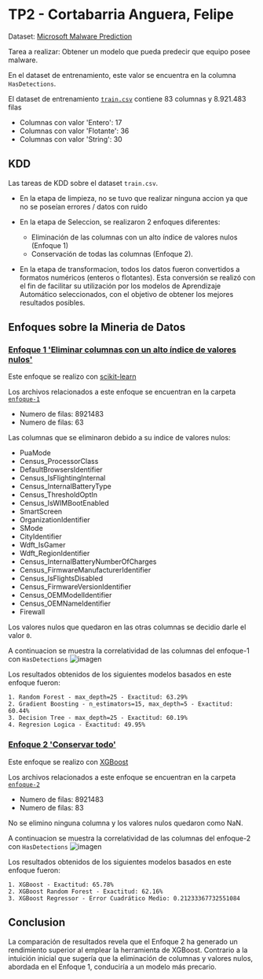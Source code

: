 # TP2 - Cortabarria Anguera, Felipe
Dataset: [Microsoft Malware Prediction](https://www.kaggle.com/competitions/microsoft-malware-prediction)

Tarea a realizar: Obtener un modelo que pueda predecir que equipo posee malware. 

En el dataset de entrenamiento, este valor se encuentra en la columna `HasDetections`.

El dataset de entrenamiento [`train.csv`](https://www.kaggle.com/competitions/microsoft-malware-prediction/data?select=test.csv) contiene 83 columnas y 8.921.483 filas
* Columnas con valor 'Entero': 17
* Columnas con valor 'Flotante': 36
* Columnas con valor 'String': 30


## KDD

Las tareas de KDD sobre el dataset `train.csv`.
* En la etapa de limpieza, no se tuvo que realizar ninguna accion ya que no se poseían errores / datos con ruido
* En la etapa de Seleccion, se realizaron 2 enfoques diferentes:
  * Eliminación de las columnas con un alto índice de valores nulos (Enfoque 1)
  * Conservación de todas las columnas (Enfoque 2).

* En la etapa de transformacion, todos los datos fueron convertidos a formatos numéricos (enteros o flotantes). Esta conversión se realizó con el fin de facilitar su utilización por los modelos de Aprendizaje Automático seleccionados, con el objetivo de obtener los mejores resultados posibles.

## Enfoques sobre la Mineria de Datos
### <ins>Enfoque 1 'Eliminar columnas con un alto índice de valores nulos'</ins>
Este enfoque se realizo con [scikit-learn](https://scikit-learn.org/stable/user_guide.html)

Los archivos relacionados a este enfoque se encuentran en la carpeta [`enfoque-1`](enfoque-1)
* Numero de filas: 8921483
* Numero de filas: 63

Las columnas que se eliminaron debido a su indice de valores nulos:
 * PuaMode
 * Census_ProcessorClass
 * DefaultBrowsersIdentifier
 * Census_IsFlightingInternal
 * Census_InternalBatteryType
 * Census_ThresholdOptIn
 * Census_IsWIMBootEnabled
 * SmartScreen
 * OrganizationIdentifier
 * SMode
 * CityIdentifier
 * Wdft_IsGamer
 * Wdft_RegionIdentifier
 * Census_InternalBatteryNumberOfCharges
 * Census_FirmwareManufacturerIdentifier
 * Census_IsFlightsDisabled
 * Census_FirmwareVersionIdentifier
 * Census_OEMModelIdentifier
 * Census_OEMNameIdentifier
 * Firewall
   
Los valores nulos que quedaron en las otras columnas se decidio darle el valor `0`.

A continuacion se muestra la correlatividad de las columnas del enfoque-1 con `HasDetections`
![imagen](https://github.com/Cortabarria/TP2/assets/131315165/53f1f72a-7a9b-44d0-b116-39f08e9e9cff)


Los resultados obtenidos de los siguientes modelos basados en este enfoque fueron:
```
1. Random Forest - max_depth=25 - Exactitud: 63.29%
2. Gradient Boosting - n_estimators=15, max_depth=5 - Exactitud: 60.44%
3. Decision Tree - max_depth=25 - Exactitud: 60.19%
4. Regresion Logica - Exactitud: 49.95%
```

### <ins>Enfoque 2 'Conservar todo'</ins>
Este enfoque se realizo con [XGBoost](https://xgboost.readthedocs.io/en/stable/get_started.html)

Los archivos relacionados a este enfoque se encuentran en la carpeta [`enfoque-2`](enfoque-2)
* Numero de filas: 8921483
* Numero de filas: 83

No se elimino ninguna columna y los valores nulos quedaron como NaN.

A continuacion se muestra la correlatividad de las columnas del enfoque-2 con `HasDetections`
![imagen](https://github.com/Cortabarria/TP2/assets/131315165/fbeda6ea-f252-473e-ad05-2c1e5fcdac99)


Los resultados obtenidos de los siguientes modelos basados en este enfoque fueron:
```
1. XGBoost - Exactitud: 65.78%
2. XGBoost Random Forest - Exactitud: 62.16%
3. XGBoost Regressor - Error Cuadrático Medio: 0.21233367732551084
```
## Conclusion
La comparación de resultados revela que el Enfoque 2 ha generado un rendimiento superior al emplear la herramienta de XGBoost. Contrario a la intuición inicial que sugería que la eliminación de columnas y valores nulos, abordada en el Enfoque 1, conduciría a un modelo más precario.
